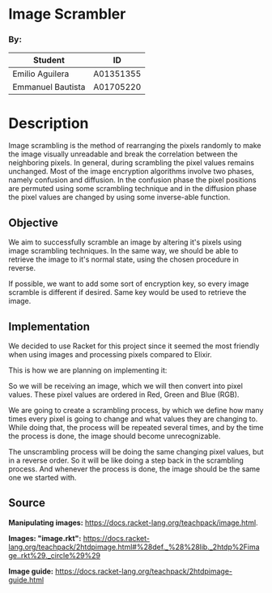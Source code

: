 # Image Scrambler 

### By:

|  Student             |ID
|----------------|-------------------------------|
|Emilio Aguilera |A01351355
|Emmanuel Bautista|A01705220


# Description

Image scrambling is the method of rearranging the pixels randomly to make the image visually unreadable and break the correlation between the neighboring pixels. In general, during scrambling the pixel values remains unchanged.
Most of the image encryption algorithms involve two phases, namely confusion and diffusion. In the confusion phase the pixel positions are permuted using some scrambling technique and in the diffusion phase the pixel values are changed by using some inverse-able function.

## Objective 

We aim to successfully scramble an image by altering it's pixels using image scrambling techniques. In the same way, we should be able to retrieve the image to it's normal state, using the chosen procedure in reverse.  

If possible, we want to add  some sort of encryption key, so every image scramble is different if desired. Same key would be used to retrieve the image. 


## Implementation

We decided to use Racket for this project since it seemed the most friendly when using images and processing pixels compared to Elixir.

This is how we are planning on implementing it: 


So we will be receiving an image, which we will then convert into pixel values. These pixel values are ordered in Red, Green and Blue (RGB). 

We are going to create a scrambling process, by which we define how many times every pixel is going to change and what values they are changing to. While doing that, the process will be repeated several times, and by the time the process is done, the image should become unrecognizable. 

The unscrambling process will be doing the same changing pixel values, but in a reverse order. So it will be like doing a step back in the scrambling process. And whenever the process is done, the image should be the same one we started with. 





## Source

**Manipulating images:**
https://docs.racket-lang.org/teachpack/image.html.

**Images:  "image.rkt":**
https://docs.racket-lang.org/teachpack/2htdpimage.html#%28def._%28%28lib._2htdp%2Fimage..rkt%29._circle%29%29

**Image guide:**
https://docs.racket-lang.org/teachpack/2htdpimage-guide.html


